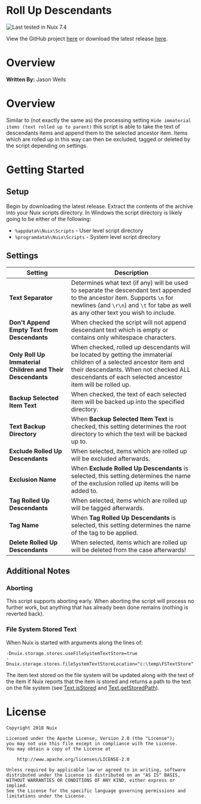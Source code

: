 
Roll Up Descendants
================

![Last tested in Nuix 7.4](https://img.shields.io/badge/Nuix-7.4-green.svg)

View the GitHub project [here](https://github.com/NuixSDK/Roll-Up-Descendants) or download the latest release [here](https://github.com/NuixSDK/Roll-Up-Descendants/releases).

# Overview

**Written By:** Jason Wells

# Overview

Similar to (not exactly the same as) the processing setting `Hide immaterial items (text rolled up to parent)` this script is able to take the text of descendants items and append them to the selected ancestor item.  Items which are rolled up in this way can then be excluded, tagged or deleted by the script depending on settings.

# Getting Started

## Setup

Begin by downloading the latest release.  Extract the contents of the archive into your Nuix scripts directory.  In Windows the script directory is likely going to be either of the following:

- `%appdata%\Nuix\Scripts` - User level script directory
- `%programdata%\Nuix\Scripts` - System level script directory

## Settings

| Setting | Description |
|---------|-------------|
| **Text Separator** | Determines what text (if any) will be used to separate the descendant text appended to the ancestor item.  Supports `\n` for newlines (and `\r\n`) and `\t` for tabe as well as any other text you wish to include. |
| **Don't Append Empty Text from Descendants** | When checked the script will not append descendant text which is empty or contains only whitespace characters. |
| **Only Roll Up Immaterial Children and Their Descendants** | When checked, rolled up descendants will be located by getting the immaterial children of a selected ancestor item and their descendants.  When not checked ALL descendants of each selected ancestor item will be rolled up. |
| **Backup Selected Item Text** | When checked, the text of each selected item will be backed up into the specified directory. |
| **Text Backup Directory** | When **Backup Selected Item Text** is checked, this setting determines the root directory to which the text will be backed up to. |
| **Exclude Rolled Up Descendants** | When selected, items which are rolled up will be excluded afterwards. |
| **Exclusion Name** | When **Exclude Rolled Up Descendants** is selected, this setting determines the name of the exclusion rolled up items will be added to. |
| **Tag Rolled Up Descendants** | When selected, items which are rolled up will be tagged afterwards. |
| **Tag Name** | When **Tag Rolled Up Descendants** is selected, this setting determines the name of the tag to be applied. |
| **Delete Rolled Up Descendants** | When selected, items which are rolled up will be deleted from the case afterwards! |

## Additional Notes

### Aborting
This script supports aborting early.  When aborting the script will process no further work, but anything that has already been done remains (nothing is reverted back).

### File System Stored Text
When Nuix is started with arguments along the lines of:
```
-Dnuix.storage.stores.useFileSystemTextStore=true
-Dnuix.storage.stores.fileSystemTextStoreLocation="c:\temp\FSTextStore"
```

The item text stored on the file system will be updated along with the text of the item if Nuix reports that the item is stored and returns a path to the text on the file system (see [Text.isStored](https://download.nuix.com/releases/desktop/stable/docs/en/scripting/api/nuix/Text.html#isStored--) and [Text.getStoredPath](https://download.nuix.com/releases/desktop/stable/docs/en/scripting/api/nuix/Text.html#getStoredPath--)).

# License

```
Copyright 2018 Nuix

Licensed under the Apache License, Version 2.0 (the "License");
you may not use this file except in compliance with the License.
You may obtain a copy of the License at

    http://www.apache.org/licenses/LICENSE-2.0

Unless required by applicable law or agreed to in writing, software
distributed under the License is distributed on an "AS IS" BASIS,
WITHOUT WARRANTIES OR CONDITIONS OF ANY KIND, either express or implied.
See the License for the specific language governing permissions and
limitations under the License.
```
